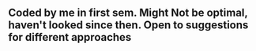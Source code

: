 ## Coded by me in first sem. Might Not be optimal, haven't looked since then. Open to suggestions for different approaches
 

